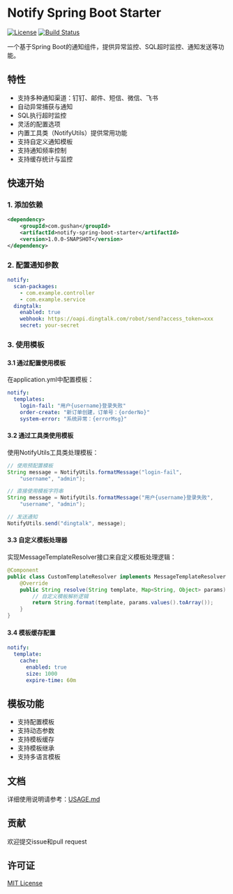# Notify Spring Boot Starter

[![License](https://img.shields.io/badge/license-MIT-blue.svg)](LICENSE)
[![Build Status](https://travis-ci.com/gushan/notify-spring-boot-starter.svg?branch=master)](https://travis-ci.com/gushan/notify-spring-boot-starter)

一个基于Spring Boot的通知组件，提供异常监控、SQL超时监控、通知发送等功能。

## 特性

- 支持多种通知渠道：钉钉、邮件、短信、微信、飞书
- 自动异常捕获与通知
- SQL执行超时监控
- 灵活的配置选项
- 内置工具类（NotifyUtils）提供常用功能
- 支持自定义通知模板
- 支持通知频率控制
- 支持缓存统计与监控

## 快速开始

### 1. 添加依赖

```xml
<dependency>
    <groupId>com.gushan</groupId>
    <artifactId>notify-spring-boot-starter</artifactId>
    <version>1.0.0-SNAPSHOT</version>
</dependency>
```

### 2. 配置通知参数

```yaml
notify:
  scan-packages: 
    - com.example.controller
    - com.example.service
  dingtalk:
    enabled: true
    webhook: https://oapi.dingtalk.com/robot/send?access_token=xxx
    secret: your-secret
```

### 3. 使用模板

#### 3.1 通过配置使用模板

在application.yml中配置模板：

```yaml
notify:
  templates:
    login-fail: "用户{username}登录失败"
    order-create: "新订单创建，订单号：{orderNo}"
    system-error: "系统异常：{errorMsg}"
```

#### 3.2 通过工具类使用模板

使用NotifyUtils工具类处理模板：

```java
// 使用预配置模板
String message = NotifyUtils.formatMessage("login-fail", 
    "username", "admin");

// 直接使用模板字符串
String message = NotifyUtils.formatMessage("用户{username}登录失败", 
    "username", "admin");

// 发送通知
NotifyUtils.send("dingtalk", message);
```

#### 3.3 自定义模板处理器

实现MessageTemplateResolver接口来自定义模板处理逻辑：

```java
@Component
public class CustomTemplateResolver implements MessageTemplateResolver {
    @Override
    public String resolve(String template, Map<String, Object> params) {
        // 自定义模板解析逻辑
        return String.format(template, params.values().toArray());
    }
}
```

#### 3.4 模板缓存配置

```yaml
notify:
  template:
    cache:
      enabled: true
      size: 1000
      expire-time: 60m
```

## 模板功能

- 支持配置模板
- 支持动态参数
- 支持模板缓存
- 支持模板继承
- 支持多语言模板

## 文档

详细使用说明请参考：[USAGE.md](docs/USAGE.md)

## 贡献

欢迎提交issue和pull request

## 许可证

[MIT License](LICENSE)
